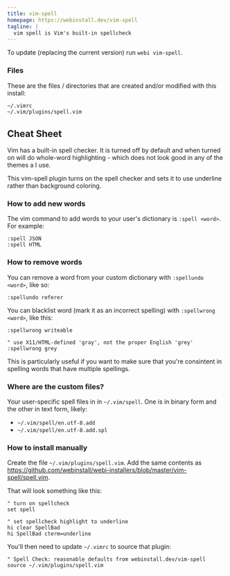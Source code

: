 ```yaml
---
title: vim-spell
homepage: https://webinstall.dev/vim-spell
tagline: |
  vim spell is Vim's built-in spellcheck
---
```


To update (replacing the current version) run `webi vim-spell`.

### Files

These are the files / directories that are created and/or modified with this
install:

```txt
~/.vimrc
~/.vim/plugins/spell.vim
```

## Cheat Sheet

Vim has a built-in spell checker. It is turned off by default and when turned on
will do whole-word highlighting - which does not look good in any of the themes
a I use.

This vim-spell plugin turns on the spell checker and sets it to use underline
rather than background coloring.

### How to add new words

The vim command to add words to your user's dictionary is `:spell <word>`. For
example:

```vim
:spell JSON
:spell HTML
```

### How to remove words

You can remove a word from your custom dictionary with `:spellundo <word>`, like
so:

```vim
:spellundo referer
```

You can blacklist word (mark it as an incorrect spelling) with
`:spellwrong <word>`, like this:

```vim
:spellwrong writeable

" use X11/HTML-defined 'gray', not the proper English 'grey'
:spellwrong grey
```

This is particularly useful if you want to make sure that you're consintent in
spelling words that have multiple spellings.

### Where are the custom files?

Your user-specific spell files in in `~/.vim/spell`. One is in binary form and
the other in text form, likely:

- `~/.vim/spell/en.utf-8.add`
- `~/.vim/spell/en.utf-8.add.spl`

### How to install manually

Create the file `~/.vim/plugins/spell.vim`. Add the same contents as
<https://github.com/webinstall/webi-installers/blob/master/vim-spell/spell.vim>.

That will look something like this:

```vim
" turn on spellcheck
set spell

" set spellcheck highlight to underline
hi clear SpellBad
hi SpellBad cterm=underline
```

You'll then need to update `~/.vimrc` to source that plugin:

```vim
" Spell Check: reasonable defaults from webinstall.dev/vim-spell
source ~/.vim/plugins/spell.vim
```
